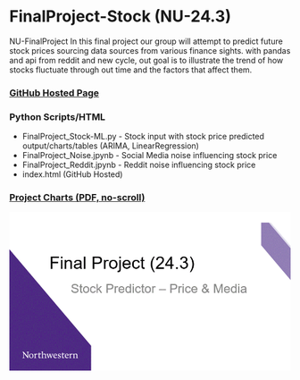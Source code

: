 # FinalProject-Stock (NU-24.3)
 NU-FinalProject 
In this final project our group will attempt to predict future stock prices sourcing data sources from various finance sights. with  pandas and api from reddit and new cycle, out goal is to illustrate the trend of how stocks fluctuate through out time and the factors that affect them.  

### [GitHub Hosted Page](https://ccc-gh.github.io/FinalProject-Stock/)

### Python Scripts/HTML
- FinalProject_Stock-ML.py - Stock input with stock price predicted output/charts/tables (ARIMA, LinearRegression)
- FinalProject_Noise.jpynb - Social Media noise influencing stock price
- FinalProject_Reddit.jpynb - Reddit noise influencing stock price
- index.html (GitHub Hosted)

### [Project Charts (PDF, no-scroll)](README_Images/NU-FinalProject_Stocks.pdf)

![](README_Images/NU-FinalProject_Stocks.gif)
